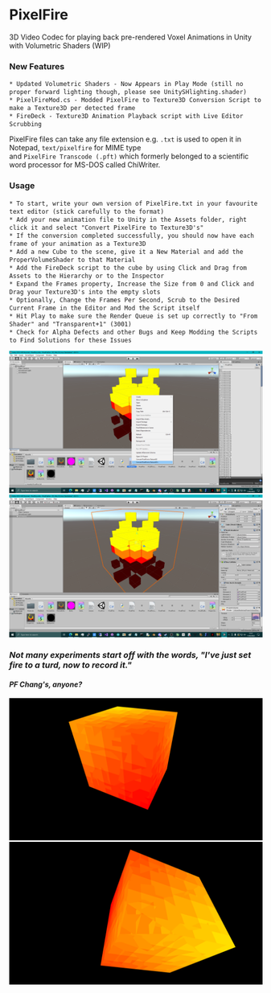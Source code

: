 # PixelFire
3D Video Codec for playing back pre-rendered Voxel Animations in Unity with Volumetric Shaders (WIP)

### New Features
```
* Updated Volumetric Shaders - Now Appears in Play Mode (still no proper forward lighting though, please see UnitySHlighting.shader)
* PixelFireMod.cs - Modded PixelFire to Texture3D Conversion Script to make a Texture3D per detected frame
* FireDeck - Texture3D Animation Playback script with Live Editor Scrubbing
```

PixelFire files can take any file extension e.g. `.txt` is used to open it in Notepad, `text/pixelfire` for MIME type \
and `PixelFire Transcode (.pft)` which formerly belonged to a scientific word processor for MS-DOS called ChiWriter.

### Usage
```
* To start, write your own version of PixelFire.txt in your favourite text editor (stick carefully to the format)
* Add your new animation file to Unity in the Assets folder, right click it and select "Convert PixelFire to Texture3D's"
* If the conversion completed successfully, you should now have each frame of your animation as a Texture3D
* Add a new Cube to the scene, give it a New Material and add the ProperVolumeShader to that Material
* Add the FireDeck script to the cube by using Click and Drag from Assets to the Hierarchy or to the Inspector
* Expand the Frames property, Increase the Size from 0 and Click and Drag your Texture3D's into the empty slots
* Optionally, Change the Frames Per Second, Scrub to the Desired Current Frame in the Editor and Mod the Script itself
* Hit Play to make sure the Render Queue is set up correctly to "From Shader" and "Transparent+1" (3001)
* Check for Alpha Defects and other Bugs and Keep Modding the Scripts to Find Solutions for these Issues
```

![screenshot](https://github.com/TheMindVirus/PixelFire/blob/firedeck/screenshot1.png)
![screenshot](https://github.com/TheMindVirus/PixelFire/blob/firedeck/screenshot2.png)

### *Not many experiments start off with the words, "I've just set fire to a turd, now to record it."*
#### *PF Chang's, anyone?*

![screenshot](https://github.com/TheMindVirus/PixelFire/blob/main/screenshot4.png)
![screenshot](https://github.com/TheMindVirus/PixelFire/blob/main/screenshot5.png)
